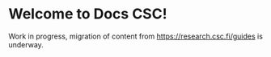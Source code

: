 # Welcome to Docs CSC!

Work in progress, migration of content from
<https://research.csc.fi/guides> is underway.

